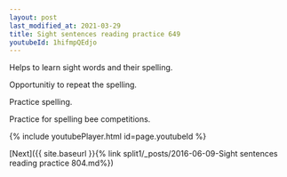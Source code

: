 ```yaml
---
layout: post
last_modified_at: 2021-03-29
title: Sight sentences reading practice 649
youtubeId: 1hifmpQEdjo
---
```

 
 
Helps to learn sight words and their spelling.

Opportunitiy to repeat the spelling. 

Practice spelling. 
 
Practice for spelling bee competitions. 
 
{% include youtubePlayer.html id=page.youtubeId %}
 
 

[Next]({{ site.baseurl }}{% link  split1/_posts/2016-06-09-Sight sentences reading practice 804.md%})
 
